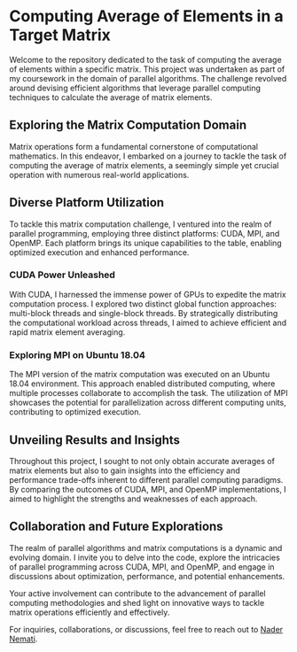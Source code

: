 # Computing Average of Elements in a Target Matrix

Welcome to the repository dedicated to the task of computing the average of elements within a specific matrix. This project was undertaken as part of my coursework in the domain of parallel algorithms. The challenge revolved around devising efficient algorithms that leverage parallel computing techniques to calculate the average of matrix elements.

## Exploring the Matrix Computation Domain

Matrix operations form a fundamental cornerstone of computational mathematics. In this endeavor, I embarked on a journey to tackle the task of computing the average of matrix elements, a seemingly simple yet crucial operation with numerous real-world applications.

## Diverse Platform Utilization

To tackle this matrix computation challenge, I ventured into the realm of parallel programming, employing three distinct platforms: CUDA, MPI, and OpenMP. Each platform brings its unique capabilities to the table, enabling optimized execution and enhanced performance.

### CUDA Power Unleashed

With CUDA, I harnessed the immense power of GPUs to expedite the matrix computation process. I explored two distinct global function approaches: multi-block threads and single-block threads. By strategically distributing the computational workload across threads, I aimed to achieve efficient and rapid matrix element averaging.

### Exploring MPI on Ubuntu 18.04

The MPI version of the matrix computation was executed on an Ubuntu 18.04 environment. This approach enabled distributed computing, where multiple processes collaborate to accomplish the task. The utilization of MPI showcases the potential for parallelization across different computing units, contributing to optimized execution.

## Unveiling Results and Insights

Throughout this project, I sought to not only obtain accurate averages of matrix elements but also to gain insights into the efficiency and performance trade-offs inherent to different parallel computing paradigms. By comparing the outcomes of CUDA, MPI, and OpenMP implementations, I aimed to highlight the strengths and weaknesses of each approach.

## Collaboration and Future Explorations

The realm of parallel algorithms and matrix computations is a dynamic and evolving domain. I invite you to delve into the code, explore the intricacies of parallel programming across CUDA, MPI, and OpenMP, and engage in discussions about optimization, performance, and potential enhancements.

Your active involvement can contribute to the advancement of parallel computing methodologies and shed light on innovative ways to tackle matrix operations efficiently and effectively.

For inquiries, collaborations, or discussions, feel free to reach out to [Nader Nemati](mailto:nnevar@utu.fi).


